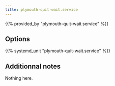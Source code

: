 ```yaml
---
title: plymouth-quit-wait.service
---
```


{{% provided_by "plymouth-quit-wait.service" %}}

## Options

{{% systemd_unit "plymouth-quit-wait.service" %}}

## Additionnal notes

Nothing here.